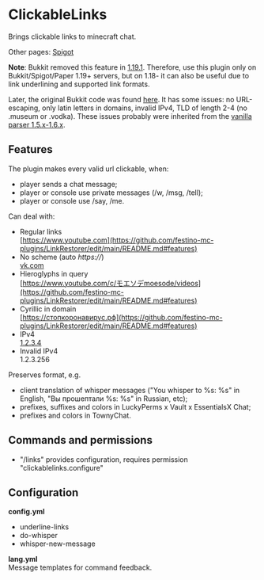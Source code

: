 # ClickableLinks
 Brings clickable links to minecraft chat.  

Other pages: [Spigot](https://www.spigotmc.org/resources/clickablelinks.105786/)  

<b>Note</b>: Bukkit removed this feature in [1.19.1](https://www.minecraft.net/ru-ru/article/minecraft-1-19-1-pre-release-6). Therefore, use this plugin only on Bukkit/Spigot/Paper 1.19+ servers, but on 1.18- it can also be useful due to link underlining and supported link formats.  

Later, the original Bukkit code was found [here](https://hub.spigotmc.org/stash/projects/SPIGOT/repos/craftbukkit/browse/src/main/java/org/bukkit/craftbukkit/util/CraftChatMessage.java). It has some issues: no URL-escaping, only latin letters in domains, invalid IPv4, TLD of length 2-4 (no .museum or .vodka). These issues probably were inherited from the [vanilla parser 1.5.x-1.6.x](https://bugs.mojang.com/browse/MC-18898).  
  
<h2>Features</h2>

The plugin makes every valid url clickable, when:  
* player sends a chat message;  
* player or console use private messages (/w, /msg, /tell);  
* player or console use /say, /me.

Can deal with:  
* Regular links  
[https://www.youtube.com](https://github.com/festino-mc-plugins/LinkRestorer/edit/main/README.md#features)  
* No scheme (auto _https://_)  
[vk.com](https://github.com/festino-mc-plugins/LinkRestorer/edit/main/README.md#features)  
* Hieroglyphs in query  
[https://www.youtube.com/c/モエソデmoesode/videos](https://github.com/festino-mc-plugins/LinkRestorer/edit/main/README.md#features)  
* Cyrillic in domain  
[https://стопкоронавирус.рф](https://github.com/festino-mc-plugins/LinkRestorer/edit/main/README.md#features)  
* IPv4  
[1.2.3.4](https://github.com/festino-mc-plugins/LinkRestorer/edit/main/README.md#features)  
* Invalid IPv4  
1.2.3.256  

Preserves format, e.g.
* client translation of whisper messages ("You whisper to %s: %s" in English, "Вы прошептали %s: %s" in Russian, etc);
* prefixes, suffixes and colors in LuckyPerms x Vault x EssentialsX Chat;
* prefixes and colors in TownyChat.
  
<h2>Commands and permissions</h2>

* "/links" provides configuration, requires permission "clickablelinks.configure"

<h2>Configuration</h2>  

<b>config.yml</b>
* underline-links
* do-whisper
* whisper-new-message

<b>lang.yml</b>  
Message templates for command feedback.
